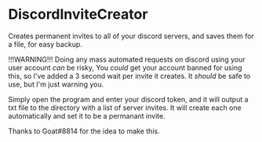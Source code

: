 # DiscordInviteCreator
Creates permanent invites to all of your discord servers, and saves them for a file, for easy backup.

!!!WARNING!!!
Doing any mass automated requests on discord using your user account *can* be risky,
You *could* get your account banned for using this, so I've added a 3 second wait per invite it creates.
It *should* be safe to use, but I'm just warning you.

Simply open the program and enter your discord token, and it will output a txt file to the directory with a list of server invites.
It will create each one automatically and set it to be a permanant invite.


Thanks to Goat#8814 for the idea to make this.
